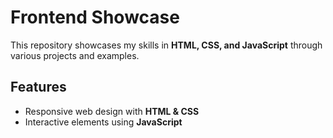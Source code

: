 # Frontend Showcase

This repository showcases my skills in **HTML, CSS, and JavaScript** through various projects and examples.

## Features
- Responsive web design with **HTML & CSS**
- Interactive elements using **JavaScript**


